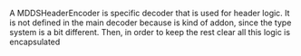 A MDDSHeaderEncoder is specific decoder that is used for header logic. It is not defined in the main decoder because is kind of addon, since the type system is a bit different. Then, in order to keep the rest clear all this logic is encapsulated
